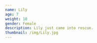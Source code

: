 ```yaml
---
name: Lily
age: 7
weight: 10
gender: Female
description: Lily just came into rescue.
thumbnail: /img/Lily.jpg
---
```


